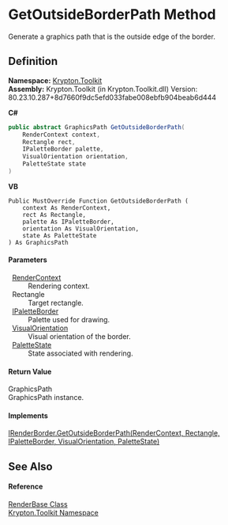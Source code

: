 # GetOutsideBorderPath Method


Generate a graphics path that is the outside edge of the border.



## Definition
**Namespace:** <a href="79d2eac2-21f4-54ff-7552-b20c33c30600.md">Krypton.Toolkit</a>  
**Assembly:** Krypton.Toolkit (in Krypton.Toolkit.dll) Version: 80.23.10.287+8d7660f9dc5efd033fabe008ebfb904beab6d444

**C#**
``` C#
public abstract GraphicsPath GetOutsideBorderPath(
	RenderContext context,
	Rectangle rect,
	IPaletteBorder palette,
	VisualOrientation orientation,
	PaletteState state
)
```
**VB**
``` VB
Public MustOverride Function GetOutsideBorderPath ( 
	context As RenderContext,
	rect As Rectangle,
	palette As IPaletteBorder,
	orientation As VisualOrientation,
	state As PaletteState
) As GraphicsPath
```



#### Parameters
<dl><dt>  <a href="ef60a5af-08ff-7a94-87f5-362a7e392cd4.md">RenderContext</a></dt><dd>Rendering context.</dd><dt>  Rectangle</dt><dd>Target rectangle.</dd><dt>  <a href="dd253da2-d489-07ff-6865-3729039fb875.md">IPaletteBorder</a></dt><dd>Palette used for drawing.</dd><dt>  <a href="d38051f8-c2cc-e81c-0029-02f7ad46f2fa.md">VisualOrientation</a></dt><dd>Visual orientation of the border.</dd><dt>  <a href="93e626cd-00cf-240e-06c6-ab4d47e982ba.md">PaletteState</a></dt><dd>State associated with rendering.</dd></dl>

#### Return Value
GraphicsPath  
GraphicsPath instance.

#### Implements
<a href="ebb4dee9-ab3e-88a3-ff9e-0307e7689c43.md">IRenderBorder.GetOutsideBorderPath(RenderContext, Rectangle, IPaletteBorder, VisualOrientation, PaletteState)</a>  


## See Also


#### Reference
<a href="6cc5032c-8089-e880-78ad-3a805f7bd344.md">RenderBase Class</a>  
<a href="79d2eac2-21f4-54ff-7552-b20c33c30600.md">Krypton.Toolkit Namespace</a>  
